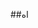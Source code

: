 ##اه
<!--
<h1 align="center">Hi 👋 I'm Nour</h1>
<h3 align="center">A backend developer passionate about clean architecture, meaningful systems, and building things that last.</h3>

<p align="center">
  <img src="https://readme-typing-svg.demolab.com?font=Fira+Code&size=20&pause=1000&center=true&vCenter=true&width=435&lines=Backend+Developer;Lover+of+Distributed+Systems;Clean+Code+Enthusiast;Always+Learning+%26+Building" alt="Typing SVG" />
</p>

---

### 🧕 About Me

I'm Nour from Algeria 🇩🇿 — a backend developer and computer science master's student.  
I care about **purposeful code**, **robust design**, and **systems that actually help people**.

- 🎓 Master's student in Computer Science  
- 💻 Focused on Java (Spring Boot), Python (Flask),

- 💡 Interested in distributed systems, clean code, and real-world backend architecture  
- 🌍 I build for Arabic, French, and English-speaking users  
- ✨ I'm full of ideas — and always shipping something new

---

### 🚀 Projects I’ve Built

| Project | Description | Tech Stack |
|--------|-------------|------------|
| [**AI Medical Assistant**](https://github.com/NOURELHODABARKAT/ai-medical-assistant) | A smart assistant that guides users through diagnosis with multilingual support and real-time doctor suggestions. | Flask, Firebase, Google Gemini, Redis, SendGrid |
| [**Tutori Platform**](https://github.com/NOURELHODABARKAT/tutori) | A learning system with instructor profiles, rating, reviews, and secure feedback. | Spring Boot, MySQL, Security, REST API |
| [**Auth System**](https://github.com/NOURELHODABARKAT/ai-medical-assistant) | Firebase + Flask authentication with email verification, JWT, and Google OAuth. | Flask, Firebase, SendGrid |
| [**Fibonacci Backoff Manager**](https://github.com/NOURELHODABARKAT/fibonacci-retry-manager) | Retry logic based on Fibonacci backoff + circuit breaker for distributed systems. | Java, Async, Concurrency |

---

### 🌱 Ideas I’m Exploring

> I'm a builder with a notebook full of blueprints ✍️

- **Distributed Hybrid Semaphore** — for scalable cloud-native systems  
- **Smart Legal Appointments** — with CAPTCHA, email confirmation & profile matching  
- **Offline-first Journaling App** — privacy-first tool for activists and human rights workers  

Let me know if you're interested in collaborating ✨

---

### 🛠️ Tech Stack I Use

![Java](https://img.shields.io/badge/Java-ED8B00?style=flat-square&logo=java&logoColor=white)
![Spring Boot](https://img.shields.io/badge/SpringBoot-6DB33F?style=flat-square&logo=springboot&logoColor=white)
![Python](https://img.shields.io/badge/Python-3776AB?style=flat-square&logo=python&logoColor=white)
![Flask](https://img.shields.io/badge/Flask-000000?style=flat-square&logo=flask&logoColor=white)
![Firebase](https://img.shields.io/badge/Firebase-FFCA28?style=flat-square&logo=firebase&logoColor=black)
![PostgreSQL](https://img.shields.io/badge/PostgreSQL-336791?style=flat-square&logo=postgresql&logoColor=white)
![Docker](https://img.shields.io/badge/Docker-2496ED?style=flat-square&logo=docker&logoColor=white)
![Redis](https://img.shields.io/badge/Redis-DC382D?style=flat-square&logo=redis&logoColor=white)

---

### 📈 GitHub Stats

<p align="center">
  <img src="https://github-readme-stats.vercel.app/api?username=NOURELHODABARKAT&show_icons=true&theme=radical" />
</p>

<p align="center">
  <img src="https://github-readme-streak-stats.herokuapp.com/?user=NOURELHODABARKAT&theme=radical" />
</p>

---

### 📫 Let's Connect

[![Gmail](https://img.shields.io/badge/Gmail-D14836?style=flat-square&logo=gmail&logoColor=white)](mailto:nourelhodabarkat@gmmail.com)
[![LinkedIn](https://img.shields.io/badge/LinkedIn-0077B5?style=flat-square&logo=linkedin&logoColor=white)][(https://www.linkedin.com/in/nour-elhoda-barkat](https://www.linkedin.com/in/nour-el-hoda-barkat-538682226?utm_source=share&utm_campaign=share_via&utm_content=profile&utm_medium=android_app)/)
[![GitHub](https://img.shields.io/badge/GitHub-100000?style=flat-square&logo=github&logoColor=white)](https://github.com/NOURELHODABARKAT)

---

### 💬 Final Thought

> "I don’t just build code — I build meaning, I build stories, and I build with intention."

---

### ☕ Bonus

If you’re here reading this, thank you! Let's build something great together 💻🚀
⚡ **Fun fact:** Flask was originally created as an April Fool’s joke — now it's a core tool in production systems across the world.

